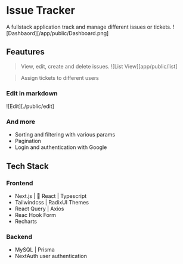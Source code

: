 # Issue Tracker

A fullstack application track and manage different issues or tickets.
![Dashbaord][/app/public/Dashboard.png]

## Feautures

> View, edit, create and delete issues.
> ![List View][app/public/list]

> Assign tickets to different users

### Edit in markdown

![Edit][./public/edit]

### And more

- Sorting and filtering with various params
- Pagination
- Login and authentication with Google

## Tech Stack

### Frontend

- Next.js |  React | Typescript
- Tailwindcss | RadixUI Themes
- React Query | Axios
- Reac Hook Form
- Recharts

### Backend

- MySQL | Prisma
- NextAuth user authentication
